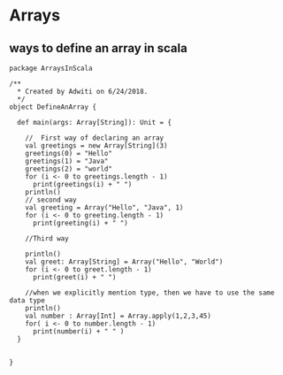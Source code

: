 # Arrays

## ways to define an array in scala

    package ArraysInScala
    
    /**
      * Created by Adwiti on 6/24/2018.
      */
    object DefineAnArray {
    
      def main(args: Array[String]): Unit = {
    
        //  First way of declaring an array
        val greetings = new Array[String](3)
        greetings(0) = "Hello"
        greetings(1) = "Java"
        greetings(2) = "world"
        for (i <- 0 to greetings.length - 1)
          print(greetings(i) + " ")
        println()
        // second way
        val greeting = Array("Hello", "Java", 1)
        for (i <- 0 to greeting.length - 1)
          print(greeting(i) + " ")
    
        //Third way
    
        println()
        val greet: Array[String] = Array("Hello", "World")
        for (i <- 0 to greet.length - 1)
          print(greet(i) + " ")
    
        //when we explicitly mention type, then we have to use the same data type
        println()
        val number : Array[Int] = Array.apply(1,2,3,45)
        for( i <- 0 to number.length - 1)
          print(number(i) + " " )
      }
    
    
    }
